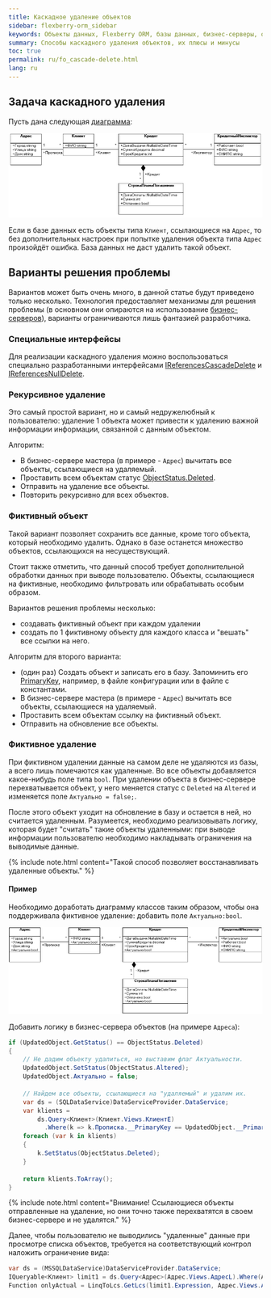 ```yaml
---
title: Каскадное удаление объектов
sidebar: flexberry-orm_sidebar
keywords: Объекты данных, Flexberry ORM, базы данных, бизнес-серверы, ограничения
summary: Способы каскадного удаления объектов, их плюсы и минусы
toc: true
permalink: ru/fo_cascade-delete.html
lang: ru
---
```


## Задача каскадного удаления

Пусть дана следующая [диаграмма](fd_class-diagram.html):

![](/images/pages/products/flexberry-orm/business-servers/kredit-diagramm.png)

Если в базе данных есть объекты типа `Клиент`, ссылающиеся на `Адрес`, то без дополнительных настроек при попытке удаления объекта типа `Адрес` произойдёт ошибка. База данных не даст удалить такой объект.

## Варианты решения проблемы

Вариантов может быть очень много, в данной статье будут приведено только несколько. Технология предоставляет механизмы для решения проблемы (в основном они опираются на использование [бизнес-серверов](fo_bs-wrapper.html)), варианты ограничиваются лишь фантазией разработчика. 

### Специальные интерфейсы

Для реализации каскадного удаления можно воспользоваться специально разработанными интерфейсами [IReferencesCascadeDelete](fo_i-references-cascade-delete.html) и [IReferencesNullDelete](fo_i-references-null-delete.html).

### Рекурсивное удаление

Это самый простой вариант, но и самый недружелюбный к пользователю: удаление 1 объекта может привести к удалению важной информации информации, связанной с данным объектом.

Алгоритм:

* В бизнес-сервере мастера (в примере - `Адрес`) вычитать все объекты, ссылающиеся на удаляемый.
* Проставить всем объектам статус [ObjectStatus.Deleted](fo_object-status.html).
* Отправить на удаление все объекты.
* Повторить рекурсивно для всех объектов.

### Фиктивный объект

Такой вариант позволяет сохранить все данные, кроме того объекта, который необходимо удалить. Однако в базе останется множество объектов, ссылающихся на несуществующий.

Стоит также отметить, что данный способ требует дополнительной обработки данных при выводе пользователю. Объекты, ссылающиеся на фиктивные, необходимо фильтровать или обрабатывать особым образом.

Вариантов решения проблемы несколько:

* создавать фиктивный объект при каждом удалении
* создать по 1 фиктивному объекту для каждого класса и "вешать" все ссылки на него.

Алгоритм для второго варианта:

* (один раз) Создать объект и записать его в базу. Запоминить его [PrimaryKey](fo_primary-keys-objects.html), например, в файле конфигурации или в файле с константами.
* В бизнес-сервере мастера (в примере - `Адрес`) вычитать все объекты, ссылающиеся на удаляемый.
* Проставить всем объектам ссылку на фиктивный объект.
* Отправить на обновление все объекты.

### Фиктивное удаление

При фиктивном удалении данные на самом деле не удаляются из базы, а всего лишь помечаются как удаленные. Во все объекты добавляется какое-нибудь поле типа `bool`. При удалении объекта в бизнес-сервере перехватывается объект, у него меняется статус с `Deleted` на `Altered` и изменяется поле `Актуально = false;`.

После этого объект уходит на обновление в базу и остается в ней, но считается удаленным. Разумеется, необходимо реализовывать логику, которая будет "считать" такие объекты удаленными: при выводе информации пользователю необходимо накладывать ограничения на выводимые данные.

{% include note.html content="Такой способ позволяет восстанавливать удаленные объекты." %}

#### Пример

Необходимо доработать диаграмму классов таким образом, чтобы она поддерживала фиктивное удаление: добавить поле `Актуально:bool`.

![](/images/pages/products/flexberry-orm/business-servers/kredit-diagramm-aktualno.png)

Добавить логику в бизнес-сервера объектов (на примере `Адреса`):

```csharp
if (UpdatedObject.GetStatus() == ObjectStatus.Deleted)
{
	// Не дадим объекту удалиться, но выставим флаг Актуальности.
	UpdatedObject.SetStatus(ObjectStatus.Altered);
	UpdatedObject.Актуально = false;

	// Найдем все объекты, ссылающиеся на "удаляемый" и удалим их.
	var ds = (SQLDataService)DataServiceProvider.DataService;
	var klients =
		ds.Query<Клиент>(Клиент.Views.КлиентE)
		  .Where(k => k.Прописка.__PrimaryKey == UpdatedObject.__PrimaryKey);
	foreach (var k in klients)
	{
		k.SetStatus(ObjectStatus.Deleted);
	}

	return klients.ToArray();
}
```

{% include note.html content="Внимание! Cсылающиеся объекты отправленные на удаление, но они точно также перехватятся в своем бизнес-сервере и не удалятся." %}

Далее, чтобы пользователю не выводились "удаленные" данные при просмотре списка объектов, требуется на соответствующий контрол наложить ограничение вида:

``` csharp
var ds = (MSSQLDataService)DataServiceProvider.DataService;
IQueryable<Клиент> limit1 = ds.Query<Адрес>(Адрес.Views.АдресL).Where(Address => Address.Актуально);
Function onlyActual = LinqToLcs.GetLcs(limit1.Expression, Адрес.Views.АдресL).LimitFunction;
```